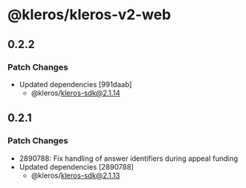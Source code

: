 # @kleros/kleros-v2-web

## 0.2.2

### Patch Changes

- Updated dependencies [991daab]
  - @kleros/kleros-sdk@2.1.14

## 0.2.1

### Patch Changes

- 2890788: Fix handling of answer identifiers during appeal funding
- Updated dependencies [2890788]
  - @kleros/kleros-sdk@2.1.13
